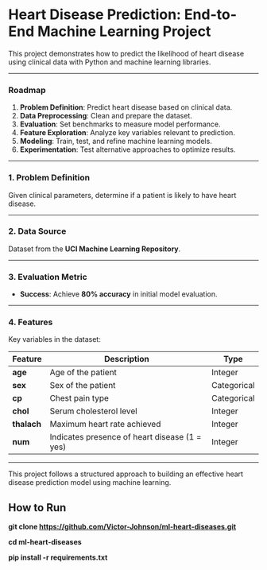 # Heart Disease Prediction: End-to-End Machine Learning Project

This project demonstrates how to predict the likelihood of heart disease using clinical data with Python and machine learning libraries.

---

### **Roadmap**
1. **Problem Definition**: Predict heart disease based on clinical data.
2. **Data Preprocessing**: Clean and prepare the dataset.
3. **Evaluation**: Set benchmarks to measure model performance.
4. **Feature Exploration**: Analyze key variables relevant to prediction.
5. **Modeling**: Train, test, and refine machine learning models.
6. **Experimentation**: Test alternative approaches to optimize results.

---

### **1. Problem Definition**
Given clinical parameters, determine if a patient is likely to have heart disease.

---

### **2. Data Source**
Dataset from the **UCI Machine Learning Repository**.

---

### **3. Evaluation Metric**
- **Success**: Achieve **80% accuracy** in initial model evaluation.

---

### **4. Features**
Key variables in the dataset:

| Feature     | Description                                  | Type        |
|-------------|----------------------------------------------|-------------|
| **age**     | Age of the patient                           | Integer     |
| **sex**     | Sex of the patient                           | Categorical |
| **cp**      | Chest pain type                              | Categorical |
| **chol**    | Serum cholesterol level                      | Integer     |
| **thalach** | Maximum heart rate achieved                  | Integer     |
| **num**     | Indicates presence of heart disease (1 = yes) | Integer     |

---

This project follows a structured approach to building an effective heart disease prediction model using machine learning.

How to Run 
-----
**git clone https://github.com/Victor-Johnson/ml-heart-diseases.git**

**cd ml-heart-diseases**

**pip install -r requirements.txt**
